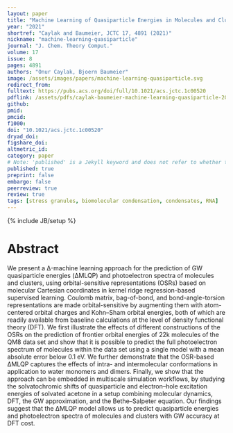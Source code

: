 ```yaml
---
layout: paper
title: "Machine Learning of Quasiparticle Energies in Molecules and Clusters"
year: "2021"
shortref: "Caylak and Baumeier, JCTC 17, 4891 (2021)"
nickname: "machine-learning-quasiparticle"
journal: "J. Chem. Theory Comput."
volume: 17
issue: 8
pages: 4891 
authors: "Onur Caylak, Bjoern Baumeier"
image: /assets/images/papers/machine-learning-quasiparticle.svg
redirect_from: 
fulltext: https://pubs.acs.org/doi/full/10.1021/acs.jctc.1c00520
pdflink: /assets/pdfs/caylak-baumeier-machine-learning-quasiparticle-2021.pdf
github: 
pmid: 
pmcid: 
f1000: 
doi: "10.1021/acs.jctc.1c00520"
dryad_doi: 
figshare_doi: 
altmetric_id: 
category: paper
# Note: 'published' is a Jekyll keyword and does not refer to whether the paper is published, but rather to whether this Markdown should be part of the rendered site.
published: true
preprint: false
embargo: false	
peerreview: true
review: true
tags: [stress granules, biomolecular condensation, condensates, RNA]
---
```

{% include JB/setup %}

# Abstract 

We present a Δ-machine learning approach for the prediction of GW quasiparticle energies (ΔMLQP) and photoelectron spectra of molecules and clusters, using orbital-sensitive representations (OSRs) based on molecular Cartesian coordinates in kernel ridge regression-based supervised learning. Coulomb matrix, bag-of-bond, and bond-angle-torsion representations are made orbital-sensitive by augmenting them with atom-centered orbital charges and Kohn–Sham orbital energies, both of which are readily available from baseline calculations at the level of density functional theory (DFT). We first illustrate the effects of different constructions of the OSRs on the prediction of frontier orbital energies of 22k molecules of the QM8 data set and show that it is possible to predict the full photoelectron spectrum of molecules within the data set using a single model with a mean absolute error below 0.1 eV. We further demonstrate that the OSR-based ΔMLQP captures the effects of intra- and intermolecular conformations in application to water monomers and dimers. Finally, we show that the approach can be embedded in multiscale simulation workflows, by studying the solvatochromic shifts of quasiparticle and electron–hole excitation energies of solvated acetone in a setup combining molecular dynamics, DFT, the GW approximation, and the Bethe–Salpeter equation. Our findings suggest that the ΔMLQP model allows us to predict quasiparticle energies and photoelectron spectra of molecules and clusters with GW accuracy at DFT cost.